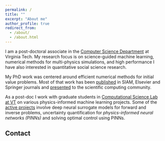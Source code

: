 ```yaml
---
permalink: /
title: ""
excerpt: "About me"
author_profile: true
redirect_from: 
  - /about/
  - /about.html
---
```


I am a post-doctoral associate in the [Computer Science Department](https://cs.vt.edu) at Virginia Tech.  My research focus is on science-guided machine learning, numerical methods for multi-physics simulations, and high performance I have also interested in quantitative social science research.

My PhD work was centered around efficient numerical methods for initial value problems. Most of that work has been [published](/publications) in SIAM, Elsevier and Springer journals and [presented](/talks) to the scientific computing community. 

As a post-doc I work with graduate students in [Computational Science Lab at VT](http://csl.cs.vt.edu) on various physics-informed machine learning projects. Some of the [active projects](/research) involve deep neural surrogate models for forward and inverse problems, uncertainty quantification for _physics-informed neural networks (PINNs)_ and solving optimal control using PINNs. 

## Contact 

